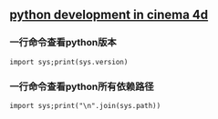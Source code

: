 ## [python development in cinema 4d](https://github.com/iplai/ic4d)

### 一行命令查看**python**版本
`import sys;print(sys.version)`

### 一行命令查看**python**所有依赖路径
`import sys;print("\n".join(sys.path))`
